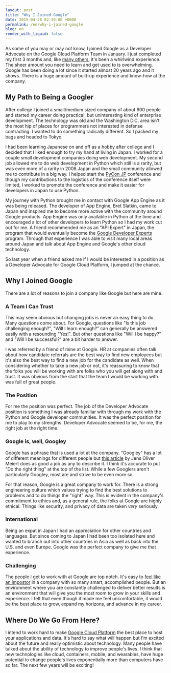 ```yaml
---
layout: post
title: "Why I Joined Google"
date: 2015-04-28 02:30:00 +0000
permalink: /en/why-i-joined-google
blog: en
render_with_liquid: false
---
```


As some of you may or may not know, I joined Google as a Developer Advocate on
the Google Cloud Platform Team in January. I just completed my first 3 months
and, like [many others](http://paul.kinlan.me/my-first-year-in-google/), it's
been a whirlwind experience. The sheer amount you need to learn and get used to
is overwhelming. Google has been doing a lot since it started almost 20 years
ago and it shows. There is a huge amount of built-up experience and know-how at
the company.

## My Path to Being a Googler

After college I joined a small/medium sized company of about 600 people and
started my career doing practical, but uninteresting kind of enterprise
development. The technology was old and the Washington D.C. area isn't the
most hip of places for programmers not interested in defense contracting. I
wanted to do something radically different. So I packed my bags and headed to
Tokyo.

I had been learning Japanese on and off as a hobby after college and I decided
that I liked enough to try my hand at living in Japan. I worked for a couple
small development companies doing web development. My second job allowed me to
do web development in Python which still is a rarity, but was even more of a
rarity in 2008 Japan and the small community allowed me to contribute in a big
way. I helped start the [PyCon JP](http://pycon.jp/) conference and though
my contributions to the logistics of the conference itself were limited,
I worked to promote the conference and make it easier for developers in Japan
to use Python.

My journey with Python brought me in contact with Google App Engine as it was
being released. The developer of App Engine, Bret Slatkin, came to Japan and
inspired me to become more active with the community around Google products.
App Engine was only available in Python at the time and encouraged a lot of
other developers to learn Python so I had my work cut out for me. A friend
recommended me as an "API Expert" in Japan, the program that would eventually
become the [Google Developer Experts](https://developers.google.com/experts/)
program. Through that experience I was able to visit many local areas around
Japan and talk about App Engine and Google's other cloud technology.

So last year when a friend asked me if I would be interested in a position
as a Developer Advocate for Google Cloud Platform, I jumped at the chance.

## Why I Joined Google

There are a lot of reasons to join a company like Google but here are mine.

### A Team I Can Trust

This may seem obvious but changing jobs is never an easy thing to do. Many
questions come about. For Google, questions like "Is this job challenging
enough?", "Will I learn enough?" can generally be answered easily with a
resounding "Yes!". But other questions like "Will I be happy?" and "Will I be
successful?" are a bit harder to answer.

I was referred by a friend of mine at Google. HR at companies often talk
about how candidate referrals are the best way to find new employees but it's
also the best way to find a new job for the candidate as well. When considering
whether to take a new job or not, it's reassuring to know that the folks you
will be working with are folks who you will get along with and trust. It was
obvious from the start that the team I would be working with was full of
great people.

### The Position

For me the position was perfect. The job of the Developer Advocate position is
something I was already familiar with through my work with the Python and Google
developer communities. It was the perfect position for me to play to my strengths.
Developer Advocate seemed to be, for me, the right job at the right time.

### Google is, well, Googley

Google has a phrase that is used a lot at the company. "Googley" has a lot
of different meanings for different people but
[this article](http://meiert.com/en/blog/20130812/googliness/) by Jens Oliver
Meiert does as good a job as any to describe it. I think it's accurate to
put "Do the right thing" at the top of the list. While a few Googlers aren't
particularly Googley, most are and strive to be even more so.

For that reason, Google is a great company to work for. There is a strong
engineering culture which values trying to find the best solutions to problems
and to do things the "right" way. This is evident in the company\'s commitment
to ethics and, as a general rule, the folks at Google are highly ethical.
Things like security, and privacy of data are taken _very_ seriously.

### International

Being an expat in Japan I had an appreciation for other countries and
languages. But since coming to Japan I had been too isolated here and wanted to
branch out into other countries in Asia as well as back into the U.S. and
even Europe. Google was the perfect company to give me that experience.

### Challenging

The people I get to work with at Google are top notch. It's easy to
[feel like an impostor](http://en.wikipedia.org/wiki/Impostor_syndrome)
in a company with so many smart, accomplished people. But an environment
where you are constantly challenged to deliver better results is an environment
that will give you the most room to grow in your skills and experience. I
felt that even though it made me feel uncomfortable, it would be the best
place to grow, expand my horizons, and advance in my career.

## Where Do We Go From Here?

I intend to work hard to make [Google Cloud Platform](http://cloud.google.com/)
the best place to host your applications and data. It's hard to say what will
happen but I'm excited about the future and really optimistic about
technology. Many people have talked about the ability of technology to improve
people's lives. I think that new technologies like cloud, containers, mobile,
and wearables, have huge potential to change people's lives exponentially
more than computers have so far. The next few years will be exciting!
